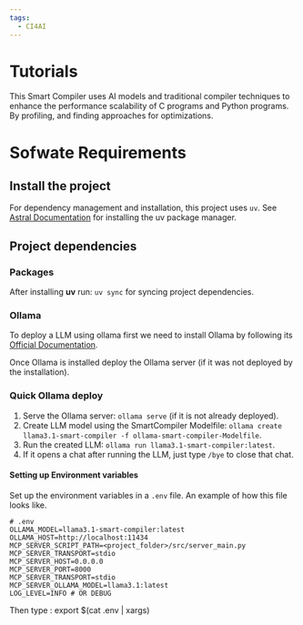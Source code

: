 ```yaml
---
tags:
  - CI4AI
---
```


# Tutorials

This Smart Compiler uses AI models and traditional compiler techniques to enhance the performance scalability of C programs and Python programs. By profiling, and finding approaches for optimizations.

# Sofwate Requirements

## Install the project
For dependency management and installation, this project uses ```uv```.
See [Astral Documentation](https://docs.astral.sh/uv) for installing the uv package manager.


## Project dependencies

### Packages
After installing **uv** run: ```uv sync``` for syncing project dependencies.

### Ollama
To deploy a LLM using ollama first we need to install Ollama by following 
its [Official Documentation](https://ollama.com).

Once Ollama is installed deploy the Ollama server (if it was not deployed by the installation).



### Quick Ollama deploy
1. Serve the Ollama server: ```ollama serve``` (if it is not already deployed).
2. Create LLM model using the SmartCompiler Modelfile: ```ollama create llama3.1-smart-compiler -f ollama-smart-compiler-Modelfile```.
3. Run the created LLM: ```ollama run llama3.1-smart-compiler:latest```.
4. If it opens a chat after running the LLM, just type ```/bye``` to close that chat.

#### Setting up Environment variables
Set up the environment variables in a ```.env``` file.
An example of how this file looks like.
```
# .env
OLLAMA_MODEL=llama3.1-smart-compiler:latest
OLLAMA_HOST=http://localhost:11434
MCP_SERVER_SCRIPT_PATH=<project_folder>/src/server_main.py
MCP_SERVER_TRANSPORT=stdio
MCP_SERVER_HOST=0.0.0.0
MCP_SERVER_PORT=8000
MCP_SERVER_TRANSPORT=stdio
MCP_SERVER_OLLAMA_MODEL=llama3.1:latest
LOG_LEVEL=INFO # OR DEBUG
```

Then type : export $(cat .env | xargs)